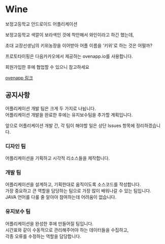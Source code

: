 # Wine
보정고등학교 안드로이드 어플리케이션

보정고등학교 색깔이 보라색인 것에 착안해서 와인이라고 하긴 했는데, 

초대 교장선생님의 키위농장을 이어받아 어플 이름을 '키위'로 하는 것은 어떨까?

프로토타이핑은 다음카카오에서 제공하는 ovenapp.io를 사용합니다.

회원가입한 후에 협업할 수 있으니 참고하세요

[ovenapp 링크](https://goo.gl/oihAkf)

## 공지사항
어플리케이션 개발 팀은 크게 두 가지로 나뉩니다.  
어플리케이션 개발을 완료한 후에는 유지보수팀을 추가할 계획입니다.  

앞으로 어플리케이션 개발 간, 각 팀이 해야할 일은 상단 Issues 항목에 정리하겠습니다.

### 디자인 팀
어플리케이션을 기획하고 시각적 리소스들을 제작합니다.

### 개발 팀
어플리케이션을 설계하고, 기획한대로 움직이도록 소스코드를 작성합니다.  
가장 중요하고 큰 역할을 담당하는 팀으로 가장 많이 배워나갈 수 있는 팀입니다.  
JAVA 언어를 다룰 줄 알아야 참여하는데 어려움이 없습니다.

### 유지보수 팀
어플리케이션을 완성한 후에 만들어질 팀입니다.  
시간표와 같이 수동적으로 관리해주어야 하는 데이터들을 수집하고,  
각종 오류를 수정하는 역할을 담당합니다.
